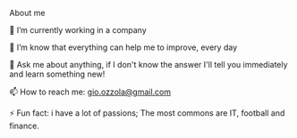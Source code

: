 About me

🔭 I’m currently working in a company

🌱 I’m know that everything can help me to improve, every day

💬 Ask me about anything, if I don't know the answer I'll tell you immediately and learn something new!

📫 How to reach me: gio.ozzola@gmail.com

⚡ Fun fact: i have a lot of passions; The most commons are IT, football and finance.
